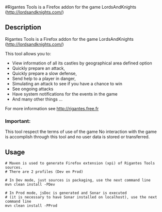 #Rigantes Tools is a Firefox addon for the game LordsAndKnights (http://lordsandknights.com/)

## Description

Rigantes Tools is a Firefox addon for the game LordsAndKnights (http://lordsandknights.com/)

This tool allows you to:
- View information of all its castles by geographical area defined option
- Quickly prepare an attack,
- Quickly prepare a slow defense,
- Send help to a player in danger,
- Simulating an attack to see if you have a chance to win
- See ongoing attacks
- Have system notifications for the events in the game
- And many other things ...

For more information see http://rigantes.free.fr

### Important:

This tool respect the terms of use of the game
No interaction with the game is accomplish through this tool and no user data is stored or transferred.

## Usage

	# Maven is used to generate Firefox extension (xpi) of Rigantes Tools sources.
	# There are 2 profiles (Dev en Prod)
	
	# In Dev mode, just sources is packaging, use the next command line
	mvn clean install -PDev
	
	# In Prod mode, jsDoc is generated and Sonar is executed
	# (it is necessary to have Sonar installed on localhost), use the next command line
	mvn clean install -PProd
